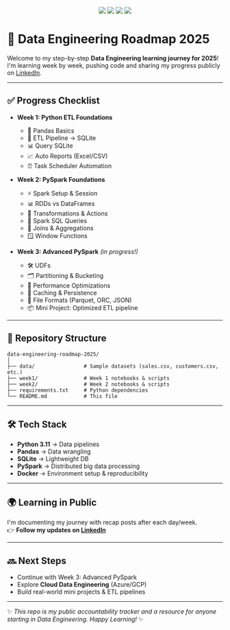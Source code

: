 <p align="center">
  <img src="https://img.shields.io/badge/Progress-Documenting-blue?style=flat-square" />
  <img src="https://img.shields.io/badge/Data%20Engineering-2025-green?style=flat-square" />
  <img src="https://img.shields.io/badge/Python-3.11-blue?logo=python&logoColor=white&color=blue" />
  <img src="https://img.shields.io/badge/LinkedIn-Connect-blue?logo=linkedin&logoColor=white&color=0077B5" />
</p>

# 🚀 Data Engineering Roadmap 2025

Welcome to my step-by-step **Data Engineering learning journey for 2025**!  
I'm learning week by week, pushing code and sharing my progress publicly on [LinkedIn](https://linkedin.com/in/ankitofficial421).

---

## ✅ Progress Checklist

- **Week 1: Python ETL Foundations**
  - 🐼 Pandas Basics
  - 🔄 ETL Pipeline → SQLite
  - 📊 Query SQLite
  - 📈 Auto Reports (Excel/CSV)
  - ⏰ Task Scheduler Automation

- **Week 2: PySpark Foundations**
  - ⚡ Spark Setup & Session
  - 📊 RDDs vs DataFrames
  - 🔨 Transformations & Actions
  - 📝 Spark SQL Queries
  - 🔗 Joins & Aggregations
  - 🪟 Window Functions

- **Week 3: Advanced PySpark** *(in progress!)*
  - 🛠️ UDFs
  - 🗂️ Partitioning & Bucketing
  - 🚀 Performance Optimizations
  - 🎯 Caching & Persistence
  - 📁 File Formats (Parquet, ORC, JSON)
  - 📦 Mini Project: Optimized ETL pipeline

---

## 📂 Repository Structure

```
data-engineering-roadmap-2025/
│
├── data/                # Sample datasets (sales.csv, customers.csv, etc.)
├── week1/               # Week 1 notebooks & scripts
├── week2/               # Week 2 notebooks & scripts
├── requirements.txt     # Python dependencies
└── README.md            # This file
```

---

## 🛠️ Tech Stack

- **Python 3.11** → Data pipelines
- **Pandas** → Data wrangling
- **SQLite** → Lightweight DB
- **PySpark** → Distributed big data processing
- **Docker** → Environment setup & reproducibility

---

## 🌍 Learning in Public

I'm documenting my journey with recap posts after each day/week.  
👉 **Follow my updates on [LinkedIn](https://linkedin.com/in/ankitofficial421)**

---

## 🔜 Next Steps

- Continue with Week 3: Advanced PySpark
- Explore **Cloud Data Engineering** (Azure/GCP)
- Build real-world mini projects & ETL pipelines

---

✨ *This repo is my public accountability tracker and a resource for anyone starting in Data Engineering. Happy Learning!* ✨
